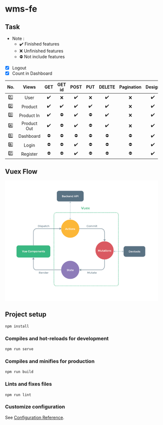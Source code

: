 # wms-fe

## Task

- Note :
    - :heavy_check_mark: Finished features
    - :x: Unfinished features
    - :no_entry: Not include features

- [x] Logout
- [x] Count in Dashboard

| No.     | Views       | GET                | GET id             | POST               | PUT                | DELETE             | Pagination | Design             | Modals             | Alert      |
| :-----: | :---------: | :----------------: | :----------------: | :----------------: | :----------------: | :----------------: | :--------: | :----------------: | :----------------: | :--------: |
| :one:   | User        | :heavy_check_mark: | :x:                | :heavy_check_mark: | :x:                | :heavy_check_mark: | :x:        | :heavy_check_mark: | :heavy_check_mark: | :x:        |
| :two:   | Product     | :heavy_check_mark: | :heavy_check_mark: | :heavy_check_mark: | :heavy_check_mark: | :heavy_check_mark: | :x:        | :heavy_check_mark: | :heavy_check_mark: | :x:        |
| :three: | Product In  | :heavy_check_mark: | :no_entry:         | :heavy_check_mark: | :no_entry:         | :heavy_check_mark: | :x:        | :heavy_check_mark: | :heavy_check_mark: | :x:        |
| :four:  | Product Out | :heavy_check_mark: | :no_entry:         | :heavy_check_mark: | :no_entry:         | :heavy_check_mark: | :x:        | :heavy_check_mark: | :heavy_check_mark: | :x:        |
| :five:  | Dashboard   | :no_entry:         | :no_entry:         | :no_entry:         | :no_entry:         | :no_entry:         | :no_entry: | :heavy_check_mark: | :no_entry:         | :x:        |
| :six:   | Login       | :no_entry:         | :no_entry:         | :heavy_check_mark: | :no_entry:         | :no_entry:         | :no_entry: | :heavy_check_mark: | :no_entry:         | :x:        |
| :seven: | Register    | :no_entry:         | :no_entry:         | :heavy_check_mark: | :no_entry:         | :no_entry:         | :no_entry: | :heavy_check_mark: | :no_entry:         | :x:        |

## Vuex Flow

![Flow](./vuex.png)

## Project setup
```
npm install
```

### Compiles and hot-reloads for development
```
npm run serve
```

### Compiles and minifies for production
```
npm run build
```

### Lints and fixes files
```
npm run lint
```

### Customize configuration
See [Configuration Reference](https://cli.vuejs.org/config/).
